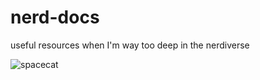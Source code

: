 nerd-docs
=========

useful resources when I'm way too deep in the nerdiverse

![spacecat](http://f.cl.ly/items/433i1T3H0U2C3x2b3A1G/WYhuB.jpg)